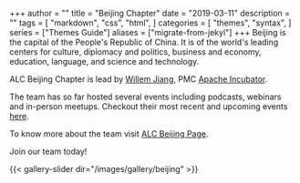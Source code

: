 +++
author = ""
title = "Beijing Chapter"
date = "2019-03-11"
description = ""
tags = [
    "markdown",
    "css",
    "html",
]
categories = [
    "themes",
    "syntax",
]
series = ["Themes Guide"]
aliases = ["migrate-from-jekyl"]
+++
Beijing is the capital of the People's Republic of China. It is of the world's leading centers for culture, diplomacy and politics, business and economy, education, language, and science and technology.

ALC Beijing Chapter is lead by [Willem Jiang](ningjiang@apache.org), PMC [Apache Incubator](https://incubator.apache.org/).

The team has so far hosted several events including podcasts, webinars and in-person meetups.
Checkout their most recent and upcoming events [here](https://cwiki.apache.org/confluence/display/COMDEV/ALC+Beijing+Events).

To know more about the team visit [ALC Beijing Page](https://cwiki.apache.org/confluence/display/COMDEV/ALC+Beijing).

Join our team today!

{{< gallery-slider dir="/images/gallery/beijing" >}}
